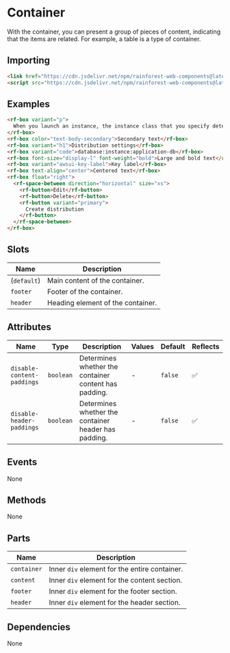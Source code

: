 # Container

With the container, you can present a group of pieces of content, indicating that the items are related. For example, a table is a type of container.

## Importing

``` html
<link href="https://cdn.jsdelivr.net/npm/rainforest-web-components@latest/rainforest.css" rel="stylesheet">
<script src="https://cdn.jsdelivr.net/npm/rainforest-web-components@latest/components/container.js" type="module"></script>
```

## Examples

``` html
<rf-box variant="p">
  When you launch an instance, the instance class that you specify determines the hardware of the host computer used for your instance. Each instance class offers different compute, memory, and storage capabilities. Choose an instance class based on the requirements of the application or software that you plan to run on your instance.  
</rf-box>
<rf-box color="text-body-secondary">Secondary text</rf-box>
<rf-box variant="h1">Distribution settings</rf-box>
<rf-box variant="code">database:instance:application-db</rf-box>
<rf-box font-size="display-l" font-weight="bold">Large and bold text</rf-box>
<rf-box variant="awsui-key-label">Key label</rf-box>
<rf-box text-align="center">Centered text</rf-box>
<rf-box float="right">
  <rf-space-between direction="horizontal" size="xs">
    <rf-button>Edit</rf-button>
    <rf-button>Delete</rf-button>
    <rf-button variant="primary">
      Create distribution
    </rf-button>
  </rf-space-between>
</rf-box>
```

## Slots

| Name | Description |
| --- | --- |
| (`default`) | Main content of the container. |
| `footer` | Footer of the container. |
| `header` | Heading element of the container. |

## Attributes

| Name | Type | Description | Values | Default | Reflects |
| --- | --- | --- | --- | --- | --- |
| `disable-content-paddings` | `boolean` | Determines whether the container content has padding. | - | `false` | ✅ |
| `disable-header-paddings` | `boolean` | Determines whether the container header has padding. | - | `false` | ✅ |

## Events

None

## Methods

None

## Parts

| Name | Description |
| --- | --- |
| `container` | Inner `div` element for the entire container. |
| `content` | Inner `div` element for the content section. |
| `footer` | Inner `div` element for the footer section. |
| `header` | Inner `div` element for the header section. |

## Dependencies

None
